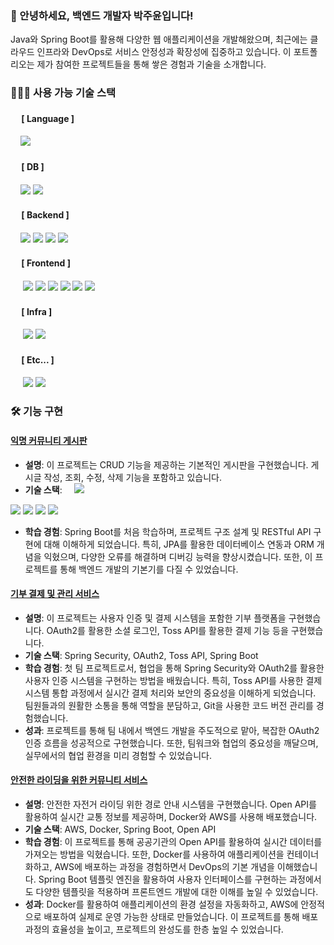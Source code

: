 ### 👋 안녕하세요, 백엔드 개발자 박주윤입니다!
Java와 Spring Boot를 활용해 다양한 웹 애플리케이션을 개발해왔으며, 최근에는 클라우드 인프라와 DevOps로 서비스 안정성과 확장성에 집중하고 있습니다.
이 포트폴리오는 제가 참여한 프로젝트들을 통해 쌓은 경험과 기술을 소개합니다.

### 👩🏻‍💻 사용 가능 기술 스택 

#### &nbsp;　[ Language ]

&nbsp;&nbsp;&nbsp; <img src="https://img.shields.io/badge/Java 17-FF160B?style=flat-square&logo=java&logoColor=white"/>

#### &nbsp;　[ DB ]
&nbsp;&nbsp;&nbsp; <img src="https://img.shields.io/badge/SQLite-003B57?style=flat-square&logo=sqlite&logoColor=white"/> <img src="https://img.shields.io/badge/MySQL-4479A1?style=flat-square&logo=MySQL&logoColor=white"/>


#### &nbsp;　[ Backend ]

&nbsp;&nbsp;&nbsp; <img src="https://img.shields.io/badge/Spring Boot-6DB33F?style=flat-square&logo=springboot&logoColor=white"/>
<img src="https://img.shields.io/badge/Spring Security-6DB33F?style=flat&logo=springsecurity&logoColor=white&color=darkgreen"/>
<img src="https://img.shields.io/badge/JPA-088142?style=flat-square&logo=jpa&logoColor=white"/>
<img src="https://img.shields.io/badge/Querydsl-black?style=flat-square&logo=querydsl&logoColor=white"/>


#### &nbsp;　[ Frontend ]

&nbsp;&nbsp;&nbsp;&nbsp; <img src="https://img.shields.io/badge/HTML5-E34F26?style=flat&logo=HTML5&logoColor=white">
<img src="https://img.shields.io/badge/CSS-1572B6?style=flat&logo=CSS3&logoColor=white&color=darkblue">
<img src="https://img.shields.io/badge/JavaScript-F7DF1E?style=flat&logo=JavaScript&logoColor=black">
<img src="https://img.shields.io/badge/Thymeleaf-005F0F?style=flat-square&logo=thymeleaf&logoColor=white"/>
<img src="https://img.shields.io/badge/BootStrap-7952B3?style=flat-square&logo=bootstrap&logoColor=white"/>
<img src="https://img.shields.io/badge/jQuery-0769AD?style=flat-square&logo=jquery&logoColor=white"/>


#### &nbsp;　[ Infra ]
&nbsp;&nbsp;&nbsp;&nbsp; <img src="https://img.shields.io/badge/AWS-569A31?style=flat-square&logo=amazon s3&logoColor=white"/>
<img src="https://img.shields.io/badge/Docker-2496ED?style=flat-square&logo=docker&logoColor=white"/>

#### &nbsp;　[ Etc... ]

&nbsp;&nbsp;&nbsp;&nbsp; <img src="https://img.shields.io/badge/GitHub-181717?style=flat-square&logo=github&logoColor=white"/>
<img src="https://img.shields.io/badge/Notion-000000?style=flat-square&logo=notion&logoColor=white"/>


### 🛠️ 기능 구현
#### [익명 커뮤니티 게시판](https://github.com/juyoon0423/Mission_ParkJuYoon)
- **설명**: 이 프로젝트는 CRUD 기능을 제공하는 기본적인 게시판을 구현했습니다. 게시글 작성, 조회, 수정, 삭제 기능을 포함하고 있습니다.
- **기술 스택**:
&nbsp;&nbsp;&nbsp; <img src="https://img.shields.io/badge/Java 17-FF160B?style=flat-square&logo=java&logoColor=white"/>
<img src="https://img.shields.io/badge/Spring Boot-6DB33F?style=flat-square&logo=springboot&logoColor=white"/>
<img src="https://img.shields.io/badge/Hibernate-59666C?style=for-the-badge&logo=Hibernate&logoColor=white"/>
<img src="https://img.shields.io/badge/JPA-088142?style=flat-square&logo=jpa&logoColor=white"/>
<img src="https://img.shields.io/badge/SQLite-003B57?style=flat-square&logo=sqlite&logoColor=white"/>

- **학습 경험**: Spring Boot를 처음 학습하며, 프로젝트 구조 설계 및 RESTful API 구현에 대해 이해하게 되었습니다. 특히, JPA를 활용한 데이터베이스 연동과 ORM 개념을 익혔으며, 다양한 오류를 해결하며 디버깅 능력을 향상시켰습니다. 또한, 이 프로젝트를 통해 백엔드 개발의 기본기를 다질 수 있었습니다.

#### [기부 결제 및 관리 서비스](https://github.com/likelion-backend8th-5team/Oneclick_Donation)
- **설명**: 이 프로젝트는 사용자 인증 및 결제 시스템을 포함한 기부 플랫폼을 구현했습니다. OAuth2를 활용한 소셜 로그인, Toss API를 활용한 결제 기능 등을 구현했습니다.
- **기술 스택**: Spring Security, OAuth2, Toss API, Spring Boot
- **학습 경험**: 첫 팀 프로젝트로서, 협업을 통해 Spring Security와 OAuth2를 활용한 사용자 인증 시스템을 구현하는 방법을 배웠습니다. 특히, Toss API를 사용한 결제 시스템 통합 과정에서 실시간 결제 처리와 보안의 중요성을 이해하게 되었습니다. 팀원들과의 원활한 소통을 통해 역할을 분담하고, Git을 사용한 코드 버전 관리를 경험했습니다.
- **성과**: 프로젝트를 통해 팀 내에서 백엔드 개발을 주도적으로 맡아, 복잡한 OAuth2 인증 흐름을 성공적으로 구현했습니다. 또한, 팀워크와 협업의 중요성을 깨달으며, 실무에서의 협업 환경을 미리 경험할 수 있었습니다.

#### [안전한 라이딩을 위한 커뮤니티 서비스](https://github.com/soeunc/safe_ride)
- **설명**: 안전한 자전거 라이딩 위한 경로 안내 시스템을 구현했습니다. Open API를 활용하여 실시간 교통 정보를 제공하며, Docker와 AWS를 사용해 배포했습니다.
- **기술 스택**: AWS, Docker, Spring Boot, Open API
- **학습 경험**: 이 프로젝트를 통해 공공기관의 Open API를 활용하여 실시간 데이터를 가져오는 방법을 익혔습니다. 또한, Docker를 사용하여 애플리케이션을 컨테이너화하고, AWS에 배포하는 과정을 경험하면서 DevOps의 기본 개념을 이해했습니다. Spring Boot 템플릿 엔진을 활용하여 사용자 인터페이스를 구현하는 과정에서도 다양한 템플릿을 적용하며 프론트엔드 개발에 대한 이해를 높일 수 있었습니다.
- **성과**: Docker를 활용하여 애플리케이션의 환경 설정을 자동화하고, AWS에 안정적으로 배포하여 실제로 운영 가능한 상태로 만들었습니다. 이 프로젝트를 통해 배포 과정의 효율성을 높이고, 프로젝트의 완성도를 한층 높일 수 있었습니다.

